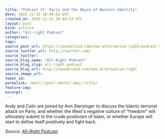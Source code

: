 ```yaml
---
title: "Podcast 37: Paris and the Abyss of Western Identity"
date: 2015-11-15 18:44:53 UTC
created_at: 2015-11-15 18:44:53 UTC
layout: post
kind: article
author: "Alt-right Podcast"
categories: 
tags: 
source_post_url: https://soundcloud.com/new-alternative-right/podcast-37-paris-and-the-abyss-of-western-identity
source_twitter_url: http://twitter.com/
source_twitter: 
source_blog_name: "Alt-Right Podcast"
source_blog_slug: alt-right-podcast
source_blog_url: http://soundcloud.com/new-alternative-right
source_image_url: 
tweet_id:
permalink: /mntr/:year/:month/:day/:title/
feature-img: 
excerpt:
---
```

Andy and Colin are joined by Ann Sterzinger to discuss the Islamic terrorist attack on Paris, and whether the West's negative culture of "freedom" will ultimately submit to the crude positivism of Islam, or whether Europe will start to define itself positively and fight back.<div class="">
    <i>Source: <a href="http://soundcloud.com/new-alternative-right">Alt-Right Podcast</a></i>
</div>
